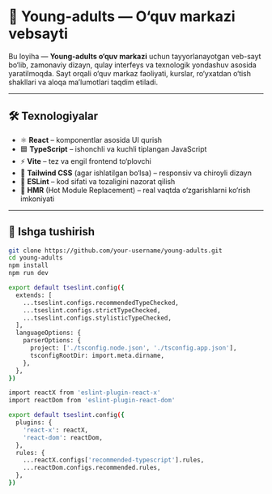# 🧠 Young-adults — O‘quv markazi vebsayti

Bu loyiha — **Young-adults o‘quv markazi** uchun tayyorlanayotgan veb-sayt bo‘lib, zamonaviy dizayn, qulay interfeys va texnologik yondashuv asosida yaratilmoqda. Sayt orqali o‘quv markaz faoliyati, kurslar, ro‘yxatdan o‘tish shakllari va aloqa ma’lumotlari taqdim etiladi.

---

## 🛠 Texnologiyalar

- ⚛️ **React** – komponentlar asosida UI qurish
- 🟦 **TypeScript** – ishonchli va kuchli tiplangan JavaScript
- ⚡ **Vite** – tez va engil frontend to‘plovchi
- 🎨 **Tailwind CSS** (agar ishlatilgan bo‘lsa) – responsiv va chiroyli dizayn
- 📏 **ESLint** – kod sifati va tozaligini nazorat qilish
- 🔄 **HMR** (Hot Module Replacement) – real vaqtda o‘zgarishlarni ko‘rish imkoniyati

---

## 🔧 Ishga tushirish

```bash
git clone https://github.com/your-username/young-adults.git
cd young-adults
npm install
npm run dev

export default tseslint.config({
  extends: [
    ...tseslint.configs.recommendedTypeChecked,
    ...tseslint.configs.strictTypeChecked,
    ...tseslint.configs.stylisticTypeChecked,
  ],
  languageOptions: {
    parserOptions: {
      project: ['./tsconfig.node.json', './tsconfig.app.json'],
      tsconfigRootDir: import.meta.dirname,
    },
  },
})

import reactX from 'eslint-plugin-react-x'
import reactDom from 'eslint-plugin-react-dom'

export default tseslint.config({
  plugins: {
    'react-x': reactX,
    'react-dom': reactDom,
  },
  rules: {
    ...reactX.configs['recommended-typescript'].rules,
    ...reactDom.configs.recommended.rules,
  },
})
